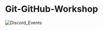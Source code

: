 # Git-GitHub-Workshop

![Discord_Events](https://user-images.githubusercontent.com/86152710/232185083-afe33970-ff70-46dc-8f8f-01728f1d0a2c.png)

